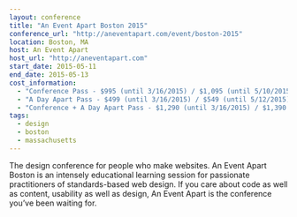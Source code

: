 ```yaml
---
layout: conference
title: "An Event Apart Boston 2015"
conference_url: "http://aneventapart.com/event/boston-2015"
location: Boston, MA
host: An Event Apart
host_url: "http://aneventapart.com"
start_date: 2015-05-11
end_date: 2015-05-13
cost_information:
  - "Conference Pass - $995 (until 3/16/2015) / $1,095 (until 5/10/2015) / $1,195 (at-the-door)"
  - "A Day Apart Pass - $499 (until 3/16/2015) / $549 (until 5/12/2015) / $649 (at-the-door)"
  - "Conference + A Day Apart Pass - $1,290 (until 3/16/2015) / $1,390 (until 5/10/2015) / $1,490 (at-the-door)"
tags:
  - design
  - boston
  - massachusetts
---
```


The design conference for people who make websites. An Event Apart Boston is an intensely educational
learning session for passionate practitioners of standards-based web design. If you care about code as
well as content, usability as well as design, An Event Apart is the conference you’ve been waiting for.